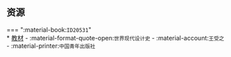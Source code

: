 ## 资源  
=== ":material-book:`ID20531`"  
    * [教材](http://api.cqu-openlib.cn/file?key=i310428rwjyd) - :material-format-quote-open:`世界现代设计史` - :material-account:`王受之` - :material-printer:`中国青年出版社`  